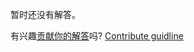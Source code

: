 
暂时还没有解答。

有兴趣[贡献你的解答](https://github.com/BFEdev/BFE.dev-solutions/blob/main/quiz/Increment-Operator_zh.md)吗? [Contribute guidline](https://github.com/BFEdev/BFE.dev-solutions#how-to-contribute)
